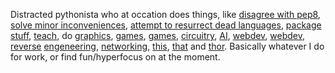 Distracted pythonista who at occation does things, like [disagree with pep8](https://github.com/pbsds/fix-my-functions), [solve minor inconveniences](https://github.com/pbsds/serve-me-once), [attempt to resurrect dead languages](https://github.com/pbsds/dg/tree/transpiler), [package stuff](https://github.com/pbsds/nixpkgs), [teach](https://github.com/pbsds/tiny-rust-cookbook), do [graphics](https://github.com/pbsds/TDT4230-final-project-2019), [games](https://github.com/pbsds/navi-network), [games](https://github.com/pbsds/NerdOlympics), [circuitry](https://github.com/pbsds/nmigen-learning), [AI](https://github.com/pbsds/marf), [webdev](https://scm.uninett.no/eduroam/eduroam-in-a-box), [webdev](https://github.com/Programvareverkstedet/nettsiden), [reverse](https://github.com/pbsds/Hatenatools) [engeneering](https://github.com/pbsds/hatena-server), [networking](https://github.com/pbsds/aioopenflow), [this](https://github.com/pbsds/joycon-python), [that](https://github.com/Programvareverkstedet/grzegorz) and [thor](https://github.com/pbsds/embed_mid).
Basically whatever I do for work, or find fun/hyperfocus on at the moment.
